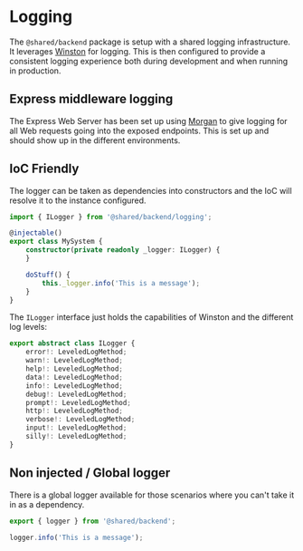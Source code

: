 # Logging

The `@shared/backend` package is setup with a shared logging infrastructure. It leverages
[Winston](https://www.npmjs.com/package/winston) for logging. This is then configured to provide a
consistent logging experience both during development and when running in production.

## Express middleware logging

The Express Web Server has been set up using [Morgan](https://github.com/expressjs/morgan) to give logging
for all Web requests going into the exposed endpoints. This is set up and should show up in the different
environments.

## IoC Friendly

The logger can be taken as dependencies into constructors and the IoC will resolve it to the instance
configured.

```typescript
import { ILogger } from '@shared/backend/logging';

@injectable()
export class MySystem {
    constructor(private readonly _logger: ILogger) {
    }

    doStuff() {
        this._logger.info('This is a message');
    }
}
```

The `ILogger` interface just holds the capabilities of Winston and the different log levels:

```typescript
export abstract class ILogger {
    error!: LeveledLogMethod;
    warn!: LeveledLogMethod;
    help!: LeveledLogMethod;
    data!: LeveledLogMethod;
    info!: LeveledLogMethod;
    debug!: LeveledLogMethod;
    prompt!: LeveledLogMethod;
    http!: LeveledLogMethod;
    verbose!: LeveledLogMethod;
    input!: LeveledLogMethod;
    silly!: LeveledLogMethod;
}
```

## Non injected / Global logger

There is a global logger available for those scenarios where you can't take it in as a dependency.

```typescript
export { logger } from '@shared/backend';

logger.info('This is a message');
```
